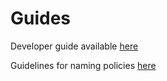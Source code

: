 # Guides

Developer guide available [here](developer/index.md)

Guidelines for naming policies [here](naming-guidelines.md)
